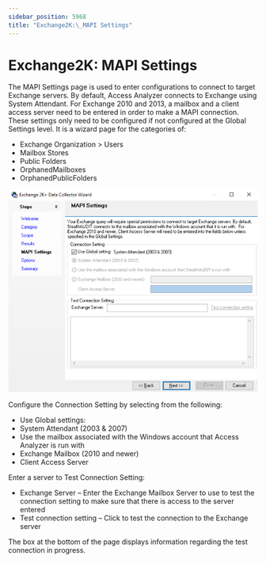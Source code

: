 ```yaml
---
sidebar_position: 5968
title: "Exchange2K:\_MAPI Settings"
---
```


# Exchange2K: MAPI Settings

The MAPI Settings page is used to enter configurations to connect to target Exchange servers. By default, Access Analyzer connects to Exchange using System Attendant. For Exchange 2010 and 2013, a mailbox and a client access server need to be entered in order to make a MAPI connection. These settings only need to be configured if not configured at the Global Settings level. It is a wizard page for the categories of:

* Exchange Organization > Users
* Mailbox Stores
* Public Folders
* OrphanedMailboxes
* OrphanedPublicFolders

![Exchange 2K+ Data Collector Wizard MAPI Settings page](../../../../../../../static/images/AccessAnalyzer_12.0/Content/Resources/Images/EnterpriseAuditor/Admin/DataCollector/Exchange2K/MAPISettings.png "Exchange 2K+ Data Collector Wizard MAPI Settings page")

Configure the Connection Setting by selecting from the following:

* Use Global settings:
* System Attendant (2003 & 2007)
* Use the mailbox associated with the Windows account that Access Analyzer is run with
* Exchange Mailbox (2010 and newer)
* Client Access Server

Enter a server to Test Connection Setting:

* Exchange Server – Enter the Exchange Mailbox Server to use to test the connection setting to make sure that there is access to the server entered
* Test connection setting – Click to test the connection to the Exchange server

The box at the bottom of the page displays information regarding the test connection in progress.